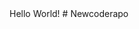 <!DOCTYPE html>
<html>
 
<head>
    <title>
        First Web Page
    </title>
</head>
 
<body>
    Hello World!
</body>
 
</html>
# Newcoderapo
